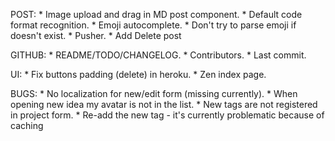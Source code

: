 POST:
    * Image upload and drag in MD post component.
    * Default code format recognition.
    * Emoji autocomplete.
    * Don't try to parse emoji if doesn't exist.
    * Pusher.
    * Add Delete post

GITHUB:
    * README/TODO/CHANGELOG.
    * Contributors.
    * Last commit.

UI:
    * Fix buttons padding (delete) in heroku.
    * Zen index page.

BUGS:
    * No localization for new/edit form (missing currently).
    * When opening new idea my avatar is not in the list.
    * New tags are not registered in project form.
    * Re-add the new tag - it's currently problematic because of caching


